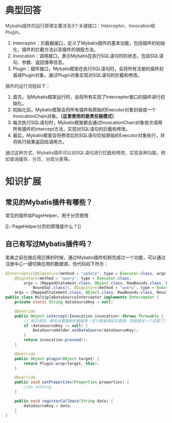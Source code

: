 # <font style="color:rgb(51, 51, 51);">典型回答</font>
<font style="color:rgb(51, 51, 51);">Mybatis插件的运行原理主要涉及3个关键接口：Interceptor、Invocation和Plugin。</font>

1. Interceptor：拦截器接口，定义了Mybatis插件的基本功能，包括插件的初始化、插件的拦截方法以及插件的销毁方法。
2. Invocation：调用接口，表示Mybatis在执行SQL语句时的状态，包括SQL语句、参数、返回值等信息。
3. Plugin：插件接口，Mybatis框架在执行SQL语句时，会将所有注册的插件封装成Plugin对象，通过Plugin对象实现对SQL语句的拦截和修改。

<font style="color:rgb(51, 51, 51);">插件的运行流程如下：</font>

1. 首先，当Mybatis框架运行时，会将所有实现了Interceptor接口的插件进行初始化。
2. 初始化后，Mybatis框架会将所有插件和原始的Executor对象封装成一个InvocationChain对象。**（这里使用的是责任链模式）**
3. 每次执行SQL语句时，Mybatis框架都会通过InvocationChain对象依次调用所有插件的intercept方法，实现对SQL语句的拦截和修改。
4. 最后，Mybatis框架会将修改后的SQL语句交给原始的Executor对象执行，并将执行结果返回给调用方。

<font style="color:rgb(51, 51, 51);">通过这种方式，Mybatis插件可以对SQL语句进行拦截和修改，实现各种功能，例如查询缓存、分页、分库分表等。</font>

# <font style="color:rgb(51, 51, 51);">知识扩展</font>
## 常见的Mybatis插件有哪些？
常见的插件如PageHelper，用于分页使用

[[✅PageHelper分页的原理是什么？]]

## 自己有写过Mybatis插件吗？
笔者之前在做应用迁移的时候，通过Mybatis插件机制完成过一个功能，可以通过注册中心一键切换应用的数据源，伪代码如下所示：

```java
@Intercepts({@Signature(method = "update", type = Executor.class, args = {MappedStatement.class, Object.class}),
    @Signature(method = "query", type = Executor.class,
        args = {MappedStatement.class, Object.class, RowBounds.class, ResultHandler.class, CacheKey.class,
            BoundSql.class}), @Signature(method = "query", type = Executor.class,
    args = {MappedStatement.class, Object.class, RowBounds.class, ResultHandler.class})})
public class MultipleDataSourceInterceptor implements Interceptor {
    private static String dataSourceKey = null;

    @Override
    public Object intercept(Invocation invocation) throws Throwable {
        // 每次请求，都去设置最新的数据源（至于数据源如何更换，则就是另一个话题了）
        if (dataSourceKey != null) {
            DataSourceHolder.setDataSource(dataSourceKey);
        }
        return invocation.proceed();
    }

    @Override
    public Object plugin(Object target) {
        return Plugin.wrap(target, this);
    }

    @Override
    public void setProperties(Properties properties) {
        //do nothing
    }

    public void registerCallback(String data) {
        dataSourceKey = data;
    }
}
```



